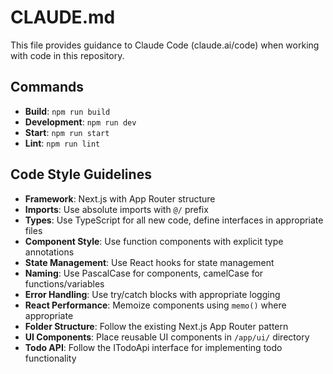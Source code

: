 # CLAUDE.md

This file provides guidance to Claude Code (claude.ai/code) when working with code in this repository.

## Commands
- **Build**: `npm run build`
- **Development**: `npm run dev`
- **Start**: `npm run start`
- **Lint**: `npm run lint`

## Code Style Guidelines
- **Framework**: Next.js with App Router structure
- **Imports**: Use absolute imports with `@/` prefix
- **Types**: Use TypeScript for all new code, define interfaces in appropriate files
- **Component Style**: Use function components with explicit type annotations
- **State Management**: Use React hooks for state management
- **Naming**: Use PascalCase for components, camelCase for functions/variables
- **Error Handling**: Use try/catch blocks with appropriate logging
- **React Performance**: Memoize components using `memo()` where appropriate
- **Folder Structure**: Follow the existing Next.js App Router pattern
- **UI Components**: Place reusable UI components in `/app/ui/` directory
- **Todo API**: Follow the ITodoApi interface for implementing todo functionality
